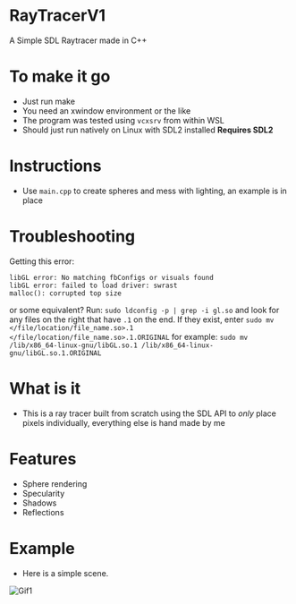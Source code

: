 # RayTracerV1
A Simple SDL Raytracer made in C++

# To make it go
* Just run make
* You need an xwindow environment or the like
* The program was tested using `vcxsrv` from within WSL
* Should just run natively on Linux with SDL2 installed
**Requires SDL2**

# Instructions
* Use `main.cpp` to create spheres and mess with lighting, an example is in place

# Troubleshooting
Getting this error:
```
libGL error: No matching fbConfigs or visuals found
libGL error: failed to load driver: swrast
malloc(): corrupted top size
```
or some equivalent? Run:
`sudo ldconfig -p | grep -i gl.so`
and look for any files on the right that have `.1` on the end. If they exist, enter
`sudo mv </file/location/file_name.so>.1 </file/location/file_name.so>.1.ORIGINAL`
for example:
`sudo mv /lib/x86_64-linux-gnu/libGL.so.1 /lib/x86_64-linux-gnu/libGL.so.1.ORIGINAL`

# What is it
* This is a ray tracer built from scratch using the SDL API to *only* place pixels individually, everything else is hand made by me

# Features
* Sphere rendering
* Specularity
* Shadows
* Reflections

# Example

* Here is a simple scene.

![Gif1](/res/Gif1.gif)
